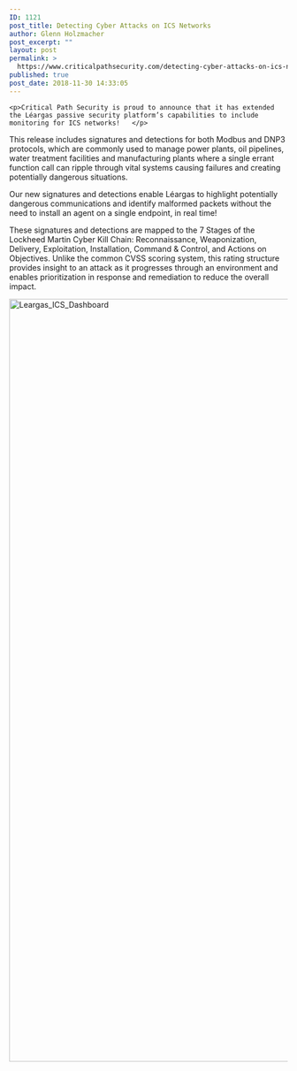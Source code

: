 ```yaml
---
ID: 1121
post_title: Detecting Cyber Attacks on ICS Networks
author: Glenn Holzmacher
post_excerpt: ""
layout: post
permalink: >
  https://www.criticalpathsecurity.com/detecting-cyber-attacks-on-ics-networks/
published: true
post_date: 2018-11-30 14:33:05
---
```


	<p>Critical Path Security is proud to announce that it has extended the Léargas passive security platform’s capabilities to include monitoring for ICS networks!   </p>
<p>This release includes signatures and detections for both Modbus and DNP3 protocols, which are commonly used to manage power plants, oil pipelines, water treatment facilities and manufacturing plants where a single errant function call can ripple through vital systems causing failures and creating potentially dangerous situations. </p>
<p>Our new signatures and detections enable Léargas to highlight potentially dangerous communications and identify malformed packets without the need to install an agent on a single endpoint, in real time! </p>
<p>These signatures and detections are mapped to the 7 Stages of the Lockheed Martin Cyber Kill Chain: Reconnaissance, Weaponization, Delivery, Exploitation, Installation, Command &amp; Control, and Actions on Objectives. Unlike the common CVSS scoring system, this rating structure provides insight to an attack as it progresses through an environment and enables prioritization in response and remediation to reduce the overall impact.</p>
				<img src="https://www.criticalpathsecurity.com/wp-content/uploads/2018/11/Leargas_ICS_Dashboard.png" alt="Leargas_ICS_Dashboard" itemprop="image" height="1380" width="1902" title="Leargas_ICS_Dashboard"  />